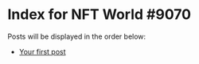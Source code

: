 # Index for NFT World #9070
Posts will be displayed in the order below:

- [Your first post](./001-first.md)

